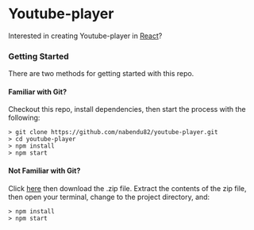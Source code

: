 # Youtube-player

Interested in creating Youtube-player in [React](https://medium.com/@nabendu82/create-youtube-player-in-reactjs-part-1-3b949de9b251)?

### Getting Started

There are two methods for getting started with this repo.

#### Familiar with Git?
Checkout this repo, install dependencies, then start the process with the following:

```
> git clone https://github.com/nabendu82/youtube-player.git
> cd youtube-player
> npm install
> npm start
```

#### Not Familiar with Git?
Click [here](https://github.com/nabendu82/youtube-player/archive/master.zip) then download the .zip file.  Extract the contents of the zip file, then open your terminal, change to the project directory, and:

```
> npm install
> npm start
```
